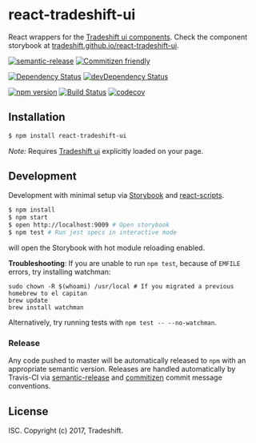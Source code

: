 # react-tradeshift-ui
React wrappers for the [Tradeshift ui components](https://github.com/tradeshift/tradeshift-ui).
Check the component storybook at [tradeshift.github.io/react-tradeshift-ui](https://tradeshift.github.io/react-tradeshift-ui).

[![semantic-release](https://img.shields.io/badge/%20%20%F0%9F%93%A6%F0%9F%9A%80-semantic--release-e10079.svg)](https://github.com/semantic-release/semantic-release)
[![Commitizen friendly](https://img.shields.io/badge/commitizen-friendly-brightgreen.svg)](http://commitizen.github.io/cz-cli/)

[![Dependency Status](https://david-dm.org/tradeshift/react-tradeshift-ui.svg)](https://david-dm.org/tradeshift/react-tradeshift-ui)
[![devDependency Status](https://david-dm.org/tradeshift/react-tradeshift-ui/dev-status.svg)](https://david-dm.org/tradeshift/react-tradeshift-ui#info=devDependencies)

[![npm version](https://badge.fury.io/js/react-tradeshift-ui.svg)](https://badge.fury.io/js/react-tradeshift-ui)
[![Build Status](https://travis-ci.org/Tradeshift/react-tradeshift-ui.svg?branch=master)](https://travis-ci.org/Tradeshift/react-tradeshift-ui)
[![codecov](https://codecov.io/gh/Tradeshift/react-tradeshift-ui/branch/master/graph/badge.svg)](https://codecov.io/gh/Tradeshift/react-tradeshift-ui)


## Installation

```bash
$ npm install react-tradeshift-ui
```

*Note:* Requires [Tradeshift ui](http://ui.tradeshift.com/#getstarted/) explicitly loaded on your page.

## Development
Development with minimal setup via [Storybook](https://github.com/storybooks/storybook) and
[react-scripts](https://github.com/facebookincubator/create-react-app).

```bash
$ npm install
$ npm start
$ open http://localhost:9009 # Open storybook
$ npm test # Run jest specs in interactive mode
```

will open the Storybook with hot module reloading enabled.

**Troubleshooting**: If you are unable to run `npm test`, because of `EMFILE` errors, try installing watchman:
```
sudo chown -R $(whoami) /usr/local # If you migrated a previous homebrew to el capitan
brew update
brew install watchman
```
Alternatively, try running tests with `npm test -- --no-watchman`.

### Release
Any code pushed to master will be automatically released to `npm` with an appropriate semantic version.
Releases are handled automatically by Travis-CI via [semantic-release](https://github.com/semantic-release/semantic-release)
and [commitizen](http://commitizen.github.io/cz-cli/) commit message conventions.

## License
ISC. Copyright (c) 2017, Tradeshift.
